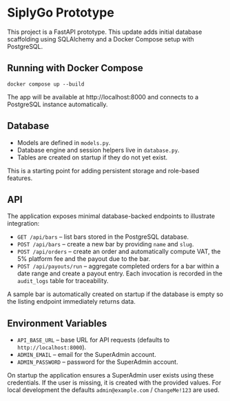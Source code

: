 # SiplyGo Prototype

This project is a FastAPI prototype. This update adds initial database scaffolding
using SQLAlchemy and a Docker Compose setup with PostgreSQL.

## Running with Docker Compose

```
docker compose up --build
```

The app will be available at http://localhost:8000 and connects to a PostgreSQL
instance automatically.

## Database

- Models are defined in `models.py`.
- Database engine and session helpers live in `database.py`.
- Tables are created on startup if they do not yet exist.

This is a starting point for adding persistent storage and role-based features.

## API

The application exposes minimal database-backed endpoints to illustrate
integration:

- `GET /api/bars` – list bars stored in the PostgreSQL database.
- `POST /api/bars` – create a new bar by providing `name` and `slug`.
- `POST /api/orders` – create an order and automatically compute VAT,
  the 5% platform fee and the payout due to the bar.
- `POST /api/payouts/run` – aggregate completed orders for a bar within a
  date range and create a payout entry. Each invocation is recorded in the
  `audit_logs` table for traceability.

A sample bar is automatically created on startup if the database is empty so the
listing endpoint immediately returns data.

## Environment Variables

- `API_BASE_URL` – base URL for API requests (defaults to `http://localhost:8000`).
- `ADMIN_EMAIL` – email for the SuperAdmin account.
- `ADMIN_PASSWORD` – password for the SuperAdmin account.

On startup the application ensures a SuperAdmin user exists using these
credentials. If the user is missing, it is created with the provided values. For
local development the defaults `admin@example.com` / `ChangeMe!123` are used.
